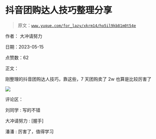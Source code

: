 # 抖音团购达人技巧整理分享

> 原文：[`www.yuque.com/for_lazy/xkrm14/ho5il9kb81m0t54e`](https://www.yuque.com/for_lazy/xkrm14/ho5il9kb81m0t54e)

作者： 大冲请努力

日期：2023-05-15

点赞数：62

正文：

刚整理的抖音团购达人技巧，靠这些，7 天团购卖了 2w 也算是比较厉害了

![](img/7768409c3d392085f6c4c14cec36a94f.png)

评论区：

刘同学 : 写的不错

大冲请努力 : [握手]

潘潘 : 厉害了，值得学习



